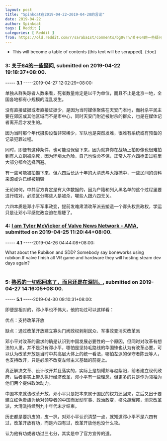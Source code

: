 ```yaml
---
layout: post
title: "Spinkcat在2019-04-22~2019-04-28的言论"
date: 2019-04-22
author: Spinkcat
tags: [ Reddit ]
categories: [ Reddit ]
from: https://old.reddit.com/r/saraba1st/comments/bg0vrn/关于64的一些疑问/
---
```


* This will become a table of contents (this text will be scrapped).
{:toc}

### 3: [关于64的一些疑问](https://old.reddit.com/r/saraba1st/comments/bg0vrn/关于64的一些疑问/), submitted on 2019-04-22 19:18:37+08:00.

----- __3.1__ -----2019-04-27 12:02:29+08:00:

单独从群失踪者人数来看，死者数量肯定是以千为单位，而且不止是北京一地，全国各地都有小规模的混乱发生。

没有直接证据或者直接证据少，是因为当时媒体聚焦在天安门本地，而射杀平民主要在郊区或其他区域而不是市中心，同时天安门附近被射杀的群众，也是在媒体记者离开后才发生的。

因为当时那个年代摄影设备非常稀少，军队也是突然发难，很难有系统或有预备的记录犯罪过程。

同时，即便有这种条件，也可能没保留下来，因为就算你在战场上拍影像也很难拍到有人立刻被杀死，因为环境太危险，自己也性命不保，正常人在六四枪击过程里大部分都会选择回避。

有一些可能被拍摄下来，但六四后长达十年的大清洗与大搜捕中，一些民间的资料来源或许已经被销毁

无论如何，中共官方肯定是有大体数据的，因为户籍和列入黑名单的这个过程里要进行核对，必须区分哪些人是被杀，哪些人跟六四无关。

六四本质是邓小平军事政变，提前发难肃清改革派去塑造一个寡头权贵政权，学运只是让邓小平感觉政变迫在眉睫了。

### 4: [I am Tyler McVicker of Valve News Network - AMA](https://old.reddit.com/r/ValveIndex/comments/bh3v3c/i_am_tyler_mcvicker_of_valve_news_network_ama/), submitted on 2019-04-25 11:20:44+08:00.

----- __4.1__ -----2019-04-26 04:44:08+08:00:

What about  the Rubikon and SDD? Somebody say boneworks using rubikon.If valve finish all VR game and hardware they will hosting  steam dev days again?

#

### 5: [熟悉的一切都回来了，而且还是在深圳。](https://old.reddit.com/r/saraba1st/comments/bhw9va/熟悉的一切都回来了而且还是在深圳/), submitted on 2019-04-27 14:16:05+08:00.

----- __5.1__ -----2019-04-30 09:10:31+08:00:

即便是相对的，邓小平也不伟大，他的功过可以这样看：

优点：支持改革开放

缺点：通过改革开放建立寡头门阀政权剥削民众、军事政变消灭改革派

邓小平对改革的需求的确是认识到中国发展必要性的一个原因，但同时对改革有想法的人里，并不是只有邓小平，哪怕是坚持毛路线的华国锋也认为有改革必要，可以认为改革开放是当时中共高层大体上的统一看法，哪怕左派的保守者陈云等人，也支持改开，只是必须不改变左倾主义基础的前提上。

真正解决文革、设计改开并且落实的，实际上是胡耀邦与赵紫阳，前者建立现代政府，后者事实上带头执行经济改革，邓小平有一些理念，但更多的只是作为领袖为他们两个提供政治动力。

中国本来就该改革开放，邓小平只是把本来属于国民的权力还回来，之后又出于要建立红色贵族为绝对领导者的中国而发动军事、政治政变，挤兑胡耀邦，消灭改革派，大清洗持续到九十年代末才结束。

历史都是要扒皮的，皮一扒，对邓小平认识清楚一点，就知道邓小平不是六四有过，改革开放有功，而是六四有过，改革开放他也没什么攻。

认为他有功或者功过三七分，其实是中了官方宣传的道。

